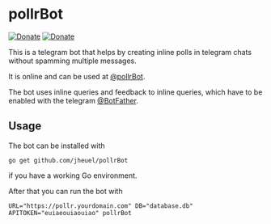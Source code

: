# pollrBot
[![Donate](https://camo.githubusercontent.com/11b2f47d7b4af17ef3a803f57c37de3ac82ac039/68747470733a2f2f696d672e736869656c64732e696f2f62616467652f70617970616c2d646f6e6174652d79656c6c6f772e737667)](https://www.paypal.com/cgi-bin/webscr?cmd=_s-xclick&hosted_button_id=Q43CKDHGRVSML)
[![Donate](https://camo.githubusercontent.com/c19db43a081a84a33e1bec7e4d454f801b6e2628/68747470733a2f2f696d672e736869656c64732e696f2f62616467652f626974636f696e2d646f6e6174652d79656c6c6f772e737667)](https://commerce.coinbase.com/checkout/6bf4d01e-c638-41d9-9ac2-4a2aaf1beba9)

This is a telegram bot that helps by creating inline polls in telegram chats
without spamming multiple messages.

It is online and can be used at [@pollrBot](https://telegram.me/pollrBot).

The bot uses inline queries and feedback to inline queries, which have to be
enabled with the telegram [@BotFather](https://telegram.me/BotFather).

## Usage
The bot can be installed with
```
go get github.com/jheuel/pollrBot
```
if you have a working Go environment.


After that you can run the bot with
```
URL="https://pollr.yourdomain.com" DB="database.db" APITOKEN="euiaeouiaouiao" pollrBot
```

